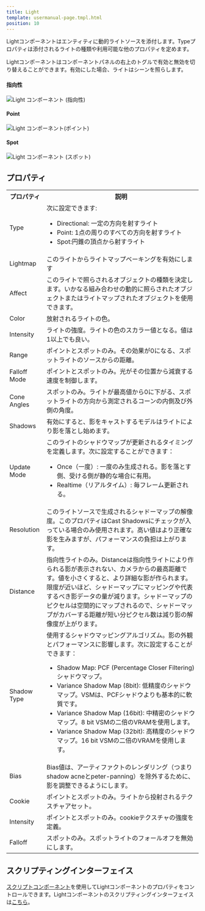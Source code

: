 ```yaml
---
title: Light
template: usermanual-page.tmpl.html
position: 10
---
```


Lightコンポーネントはエンティティに動的ライトソースを添付します。Typeプロパティは添付されるライトの種類や利用可能な他のプロパティを定めます。

Lightコンポーネントはコンポーネントパネルの右上のトグルで有効と無効を切り替えることができます。有効にした場合、ライトはシーンを照らします。

#### 指向性
![Light コンポーネント (指向性)][1]
#### Point
![Light コンポーネント(ポイント)][2]
#### Spot
![Light コンポーネント (スポット)][3]

## プロパティ

<table class="table table-striped">
    <col class="property-name"></col>
    <col class="property-description"></col>
    <tr><th>プロパティ</th><th>説明</th></tr>
    <tr><td>Type</td><td>次に設定できます:
        <ul>
            <li>Directional: 一定の方向を射すライト</li>
            <li>Point: 1点の周りのすべての方向を射すライト</li>
            <li>Spot:円錐の頂点から射すライト</li>
        </ul>
    </td></tr>
    <tr><td>Lightmap</td><td>このライトからライトマップベーキングを有効にします</td></tr>
    <tr><td>Affect</td><td>このライトで照らされるオブジェクトの種類を決定します。いかなる組み合わせの動的に照らされたオブジェクトまたはライトマップされたオブジェクトを使用できます。</td></tr>
    <tr><td>Color</td><td>放射されるライトの色。</td></tr>
    <tr><td>Intensity</td><td>ライトの強度。ライトの色のスカラー値となる。値は1以上でも良い。</td></tr>
    <tr><td>Range</td><td>ポイントとスポットのみ。その効果が0になる、スポットライトのソースからの距離。</td></tr>
    <tr><td>Falloff Mode</td><td>ポイントとスポットのみ。光がその位置から減衰する速度を制御します。</td></tr>
    <tr><td>Cone Angles</td><td>スポットのみ。ライトが最高値から0に下がる、スポットライトの方向から測定されるコーンの内側及び外側の角度。</td></tr>
    <tr><td>Shadows</td><td>有効にすると、影をキャストするモデルはライトにより影を落とし始めます。</td></tr>
    <tr><td>Update Mode</td><td>このライトのシャドウマップが更新されるタイミングを定義します。次に設定することができます：
        <ul>
            <li>Once（一度）: 一度のみ生成される。影を落とす側、受ける側が静的な場合に有用。</li>
            <li>Realtime（リアルタイム）: 毎フレーム更新される。</li>
        </ul>
    </td></tr>
    <tr><td>Resolution</td><td>このライトソースで生成されるシャドーマップの解像度。このプロパティはCast Shadowsにチェックが入っている場合のみ使用されます。高い値はより正確な影を生みますが、パフォーマンスの負担は上がります。</td></tr>
    <tr><td>Distance</td><td>指向性ライトのみ。Distanceは指向性ライトにより作られる影が表示されない、カメラからの最高距離です。値を小さくすると、より詳細な影が作られます。限度が近いほど、シャドーマップにマッピングや代表するべき影データの量が減ります。シャドーマップのピクセルは空間的にマップされるので、シャドーマップがカバーする距離が短い分ピクセル数は減り影の解像度が上がります。</td></tr>
    <tr><td>Shadow Type</td><td>使用するシャドウマッピングアルゴリズム。影の外観とパフォーマンスに影響します。次に設定することができます：
        <ul>
            <li>Shadow Map: PCF (Percentage Closer Filtering) シャドウマップ。</li>
            <li>Variance Shadow Map (8bit): 低精度のシャドウマップ。VSMは、PCFシャドウよりも基本的に軟質です。</li>
            <li>Variance Shadow Map (16bit): 中精密のシャドウマップ。8 bit VSMの二倍のVRAMを使用します。</li>
            <li>Variance Shadow Map (32bit): 高精度のシャドウマップ。16 bit VSMの二倍のVRAMを使用します。</li>
        </ul>
    </td></tr>
    <tr><td>Bias</td><td>Bias値は、アーティファクトのレンダリング（つまりshadow acneとpeter-panning）を除外するために、影を調整できるようにします。</td></tr>
    <tr><td>Cookie</td><td>ポイントとスポットのみ。ライトから投射されるテクスチャアセット。</td></tr>
    <tr><td>Intensity</td><td>ポイントとスポットのみ。cookieテクスチャの強度を定義。</td></tr>
    <tr><td>Falloff</td><td>スポットのみ。スポットライトのフォールオフを無効にします。</td></tr>
</table>

## スクリプティングインターフェイス

[スクリプトコンポーネント][4]を使用してLightコンポーネントのプロパティをコントロールできます。Lightコンポーネントのスクリプティングインターフェイスは[こちら][5]。

[1]: /images/user-manual/scenes/components/component-light-directional.png
[2]: /images/user-manual/scenes/components/component-light-point.png
[3]: /images/user-manual/scenes/components/component-light-spot.png
[4]: /user-manual/packs/components/script
[5]: /engine/api/stable/symbols/pc.LightComponent.html

